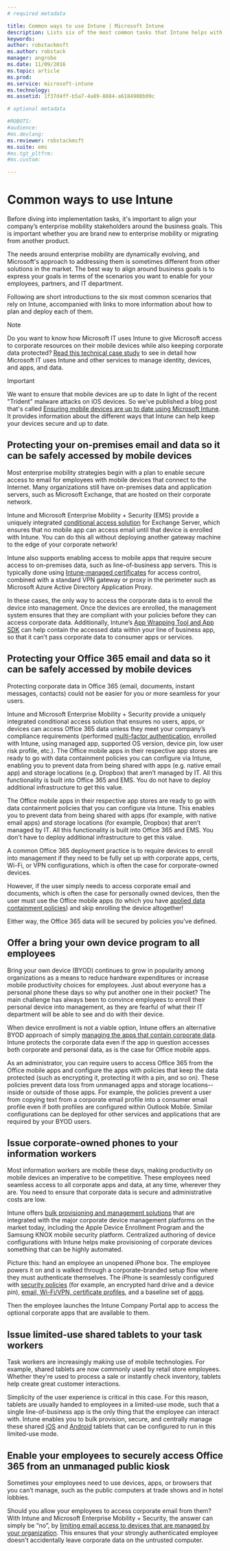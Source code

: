 ```yaml
---
# required metadata

title: Common ways to use Intune | Microsoft Intune
description: Lists six of the most common tasks that Intune helps with
keywords:
author: robstackmsft
ms.author: robstack
manager: angrobe
ms.date: 11/09/2016
ms.topic: article
ms.prod:
ms.service: microsoft-intune
ms.technology:
ms.assetid: 1f37d4ff-b5a7-4a89-8884-a6184908b09c

# optional metadata

#ROBOTS:
#audience:
#ms.devlang:
ms.reviewer: robstackmsft
ms.suite: ems
#ms.tgt_pltfrm:
#ms.custom:

---
```


# Common ways to use Intune

Before diving into implementation tasks, it's important to align your company’s enterprise mobility stakeholders around the business goals.  This is important whether you are brand new to enterprise mobility or migrating from another product.  

The needs around enterprise mobility are dynamically evolving, and Microsoft's approach to addressing them is sometimes different from other solutions in the market.  The best way to align around business goals is to express your goals in terms of the scenarios you want to enable for your employees, partners, and IT department.  

Following are short introductions to the six most common scenarios that rely on Intune, accompanied with links to more information about how to plan and deploy each of them.

>[!NOTE]
>Do you want to know how Microsoft IT uses Intune to give Microsoft access to corporate resources on their mobile devices while also keeping corporate data protected? [Read this technical case study](https://www.microsoft.com/itshowcase/Article/Content/588) to see in detail how Microsoft IT uses Intune and other services to manage identity, devices, and apps, and data.  

>[!IMPORTANT]
>We want to ensure that mobile devices are up to date
>In light of the recent "Trident" malware attacks on iOS devices. So we've published a blog post that's called [Ensuring mobile devices are up to date using Microsoft Intune](https://blogs.technet.microsoft.com/enterprisemobility/2016/08/26/ensuring-mobile-devices-are-up-to-date-using-microsoft-intune/). It provides information about the different ways that Intune can help keep your devices secure and up to date.

## Protecting your on-premises email and data so it can be safely accessed by mobile devices
Most enterprise mobility strategies begin with a plan to enable secure access to email for employees with mobile devices that connect to the Internet. Many organizations still have on-premises data and application servers, such as Microsoft Exchange, that are hosted on their corporate network.

Intune and Microsoft Enterprise Mobility + Security (EMS) provide a uniquely integrated [conditional access solution](/intune/deploy-use/restrict-access-to-email-and-o365-services-with-microsoft-intune) for Exchange Server, which ensures that no mobile app can access email until that device is enrolled with Intune. You can do this all without deploying another gateway machine to the edge of your corporate network!

Intune also supports enabling access to mobile apps that require secure access to on-premises data, such as line-of-business app servers. This is typically done using [Intune-managed certificates](/intune/deploy-use/secure-resource-access-with-certificate-profiles) for access control, combined with a standard VPN gateway or proxy in the perimeter such as Microsoft Azure Active Directory Application Proxy.  

In these cases, the only way to access the corporate data is to enroll the device into management. Once the devices are enrolled, the management system ensures that they are compliant with your policies before they can access corporate data.  Additionally, Intune’s [App Wrapping Tool and App SDK](/intune/deploy-use/decide-how-to-prepare-apps-for-mobile-application-management-with-microsoft-intune) can  help contain the accessed data within your line of business app, so that it can’t pass corporate data to consumer apps or services.

<!-- Learn more about how to plan and deploy Intune to help secure on-premises email and data. -->


## Protecting your Office 365 email and data so it can be safely accessed by mobile devices
Protecting corporate data in Office 365 (email, documents, instant messages, contacts) could not be easier for you or more seamless for your users.

Intune and Microsoft Enterprise Mobility + Security provide a uniquely integrated conditional access solution that ensures no users, apps, or devices can access Office 365 data unless they meet your company’s compliance requirements (performed [multi-factor authentication](/intune/deploy-use/protect-windows-devices-with-multi-factor-authentication), enrolled with Intune, using managed app, supported OS version, device pin, low user risk profile, etc.). The Office mobile apps in their respective app stores are ready to go with data containment policies you can configure via Intune, enabling you to prevent data from being shared with apps (e.g. native email app) and storage locations (e.g. Dropbox) that aren’t managed by IT.  All this functionality is built into Office 365 and EMS.  You do not have to deploy additional infrastructure to get this value.

The Office mobile apps in their respective app stores are ready to go with data containment policies that you can configure via Intune. This enables you to prevent data from being shared with apps (for example, with native email apps) and storage locations (for example, Dropbox) that aren’t managed by IT.  All this functionality is built into Office 365 and EMS.  You don't have to deploy additional infrastructure to get this value.


A common Office 365 deployment practice is to require devices to enroll into management if they need to be fully set up with corporate apps, certs, Wi-Fi, or VPN configurations, which is often the case for corporate-owned devices.  

However, if the user simply needs to access corporate email and documents, which is often the case for personally owned devices, then the user must use the Office mobile apps (to which you have [applied data containment policies](/intune/deploy-use/protect-apps-and-data-with-microsoft-intune)) and skip enrolling the device altogether!  

Either way, the Office 365 data will be secured by policies you’ve defined.

<!-- Learn more about how to plan and deploy Intune to help secure Office 365 email and data. -->


## Offer a bring your own device program to all employees
Bring your own device (BYOD) continues to grow in popularity among organizations as a means to reduce hardware expenditures or increase mobile productivity choices for employees. Just about everyone has a personal phone these days so why put another one in their pocket? The main challenge has always been to convince employees to enroll their personal device into management, as they are fearful of what their IT department will be able to see and do with their device.  

When device enrollment is not a viable option, Intune offers an alternative BYOD approach of simply [managing the apps that contain corporate data](/intune/deploy-use/protect-apps-and-data-with-microsoft-intune).  Intune protects the corporate data even if the app in question accesses both corporate and personal data, as is the case for Office mobile apps.  

As an administrator, you can require users to access Office 365 from the Office mobile apps and configure the apps with policies that keep the data protected (such as encrypting it, protecting it with a pin, and so on).  These policies prevent data loss from unmanaged apps and storage locations--inside or outside of those apps.  For example, the policies prevent a user from copying text from a corporate email profile into a consumer email profile even if both profiles are configured within Outlook Mobile.  Similar configurations can be deployed for other services and applications that are required by your BYOD users.

<!-- Learn more about how to plan and deploy Intune to support BYOD.-->

## Issue corporate-owned phones to your information workers
Most information workers are mobile these days, making productivity on mobile devices an imperative to be competitive.  These employees need seamless access to all corporate apps and data, at any time, wherever they are.  You need to ensure that corporate data is secure and administrative costs are low.  

Intune offers [bulk provisioning and management solutions](/intune/deploy-use/manage-corporate-owned-devices) that are integrated with the major corporate device management platforms on the market today, including the Apple Device Enrollment Program and the Samsung KNOX mobile security platform.  Centralized authoring of device configurations with Intune helps make provisioning of corporate devices something that can be highly automated.  

Picture this: hand an employee an unopened iPhone box. The employee powers it on and is walked through a corporate-branded setup flow where they must authenticate themselves. The iPhone is seamlessly configured with [security policies](/intune/deploy-use/manage-settings-and-features-on-your-devices-with-microsoft-intune-policies) (for example, an encrypted hard drive and a device pin),  [email, Wi-Fi/VPN, certificate profiles](/intune/deploy-use/enable-access-to-company-resources-with-microsoft-intune), and a baseline set of [apps](/intune/deploy-use/add-apps).

Then the employee launches the Intune Company Portal app to access the optional corporate apps that are available to them.

<!-- Learn more about how to plan and deploy Intune to support corporate owned devices. -->

## Issue limited-use shared tablets to your task workers
Task workers are increasingly making use of mobile technologies.  For example, shared tablets are now commonly used by retail store employees.  Whether they're used to process a sale or instantly check inventory, tablets help create great customer interactions.

Simplicity of the user experience is critical in this case.  For this reason, tablets are usually handed to employees in a limited-use mode, such that a single line-of-business app is the only thing that the employee can interact with.  Intune enables you to bulk provision, secure, and centrally manage these shared [iOS](/intune/deploy-use/ios-policy-settings-in-microsoft-intune#general-configuration-policy-settings) and [Android](/intune/deploy-use/android-policy-settings-in-microsoft-intune#general-configuration-policy) tablets that can be configured to run in this limited-use mode.

<!-- Learn more about how to plan and deploy Intune to support shared tablets. -->

## Enable your employees to securely access Office 365 from an unmanaged public kiosk
Sometimes your employees need to use devices, apps, or browsers that you can’t manage, such as the public computers at trade shows and in hotel lobbies.

Should you allow your employees to access corporate email from them? With Intune and Microsoft Enterprise Mobility + Security, <!--you have choices. The--> the answer can simply be “no”, by [limiting email access to devices that are managed by your organization](/intune/deploy-use/restrict-access-to-email-and-o365-services-with-microsoft-intune).  <!-- Alternatively, you can choose to allow limited access to these untrusted computers by requiring multi-factor authentication and only allowing browser access (Outlook Web Access) in a mode where files cannot be downloaded (e.g. email attachments).-->  This ensures that your strongly authenticated employee doesn't accidentally leave corporate data on the untrusted computer.

<!-- Learn more about how to plan and deploy Intune to support kiosks. -->
